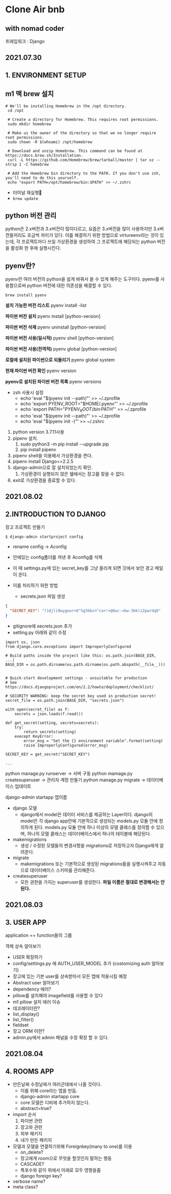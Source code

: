 # Clone Air bnb
## with nomad coder

프래임워크 : Django

## 2021.07.30
## 1. ENVIRONMENT SETUP
## m1 맥 brew 설치  
  
```
# We'll be installing Homebrew in the /opt directory.
 cd /opt

 # Create a directory for Homebrew. This requires root permissions.
 sudo mkdir homebrew

 # Make us the owner of the directory so that we no longer require root permissions.
 sudo chown -R $(whoami) /opt/homebrew

 # Download and unzip Homebrew. This command can be found at https://docs.brew.sh/Installation.
 curl -L https://github.com/Homebrew/brew/tarball/master | tar xz --strip 1 -C homebrew

 # Add the Homebrew bin directory to the PATH. If you don't use zsh, you'll need to do this yourself.
 echo "export PATH=/opt/homebrew/bin:$PATH" >> ~/.zshrc
```  
  
+ 터미널 재실행
+ `brew update`

## python 버전 관리
python은 2.x버전과 3.x버전이 많이다르고, 요즘은 3.x버전을 많이 사용하지만 3.x버전들끼리도 조금씩 차이가 있다.
이를 해결하기 위한 방법으로 virtureenv라는 것이 있는데, 각 프로젝트마다 쓰일 가상환경을 생성하여 그 프로젝트에 해당되는 python 버전을 활성화 한 후에 실행시킨다.

## pyenv란?
pyenv란 여러 버전의 python을 쉽게 바꿔서 쓸 수 있게 해주는 도구이다.
pyenv를 사용함으로써 python 버전에 대한 의존성을 해결할 수 있다.
  
`brew install pyenv`  

**설치 가능한 버전 리스트**
pyenv install -list

**파이썬 버전 설치**
pyenv install [python-version]

**파이썬 버전 삭제**
pyenv uninstall [python-version]

**파이썬 버전 사용(일시적)**
pyenv shell [python-version]

**파이썬 버전 사용(전역적)**
pyenv global [python-version]

**로컬에 설치된 파이썬으로 되돌리기**
pyenv global system

**현재 파이썬 버전 확인**
pyenv version

**pyenv로 설치된 파이썬 버전 목록**
pyenv versions  
  
+ zsh 사용시 설정
  + echo 'eval "$(pyenv init --path)"' >> ~/.zprofile
  + echo 'export PYENV_ROOT="$HOME/.pyenv"' >> ~/.zprofile
  + echo 'export PATH="$PYENV_ROOT/bin:$PATH"' >> ~/.zprofile
  + echo 'eval "$(pyenv init --path)"' >> ~/.zprofile
  + echo 'eval "$(pyenv init -)"' >> ~/.zshrc
  
1. python version 3.7.11사용  
2. pipenv 설치.
   1. sudo python3 -m pip install --upgrade pip
   2. pip install pipenv
3. pipenv shell을 이용해서 가상환경을 켠다.
4. pipenv install Django==2.2.5
5. django-admin으로 잘 설치되었는지 확인.
   1. 가상환경이 실행되지 않은 쉘에서는 장고를 찾을 수 없다.
6. exit로 가상환경을 종료할 수 있다.

## 2021.08.02
## 2.INTRODUCTION TO DJANGO

장고 프로젝트 만들기
```zsh
$ django-admin startproject config
```
+ rename config -> Aconfig
+ 안에있는 config폴더를 꺼낸 후 Aconfig를 삭제

+ 이 때 settings.py에 있는 secret_key를 그냥 올리게 되면 깃에서 보안 경고 메일이 온다.
+ 이를 처리하기 위한 방법
  + secrets.json 파일 생성
```json
{
  "SECRET_KEY": "(1djli9wygoor+6^5g36bcn^ca+!+@8uc-=bw-3bk)z2pwrdq8"
}
```
+ gitignore에 secrets.json 추가
+ setting.py 아래와 같이 수정
```python3
import os, json
from django.core.exceptions import ImproperlyConfigured

# Build paths inside the project like this: os.path.join(BASE_DIR, ...)
BASE_DIR = os.path.dirname(os.path.dirname(os.path.abspath(__file__)))


# Quick-start development settings - unsuitable for production
# See https://docs.djangoproject.com/en/2.2/howto/deployment/checklist/

# SECURITY WARNING: keep the secret key used in production secret!
secret_file = os.path.join(BASE_DIR, "secrets.json")

with open(secret_file) as f:
    secrets = json.loads(f.read())

def get_secret(setting, secrets=secrets):
    try:
        return secrets(setting)
    execept KeyError:
        error_msg = "Set the {} environment variable".format(setting)
        raise ImproperlyConfigured(error_msg)

SECRET_KEY = get_secret("SECRET_KEY")

...
```

python manage.py runserver -> 서버 구동
python mamage.py createsuperuser -> 관리자 계정 만들기
python manage.py migrate -> 데이터베이스 업데이트

django-admin startapp 앱이름
  
+ django 모델
  + django에서 model은 데이터 서비스를 제공하는 Layer이다. django의 model은 각 django app안에 기본적으로 생성되는 models.py 모듈 안에 정의하게 된다. models.py 모듈 안에 하나 이상의 모델 클래스를 정의할 수 있으며, 하나의 모델 클래스는 데이터베이스에서 하나의 테이블에 해당된다.
+ makemigrations 
  + 생성 / 수정된 모델들의 변경사항을 migrations로 저장하고자 Django에게 알려준다.
+ migrate
  + makemigrations 또는 기본적으로 생성된 migrations들을 실행시켜주고 자동으로 데이터베이스 스키마를 관리해준다.
+ createsuperuser
  + 모든 권한을 가지는 superuser를 생성한다.
**파일 이름은 절대로 변경해서는 안된다.**

## 2021.08.03
## 3. USER APP

application == function들의 그룹

객체 상속 알아보기
+ USER 확장하기
+ config/settings.py 에 AUTH_USER_MODEL 추가 (costomizing auth 알아보기)
+ 장고에 있는 기본 user를 상속받아서 모든 앱에 적용시킬 예정
+ Abstract user 알아보기
+ dependency 에러?
+ pillow를 설치해야 imagefield를 사용할 수 있다
+ m1 pillow 설치 에러 이슈
+ 데코레이터란?
+ list_display()
+ list_filter()
+ fieldset
+ 장고 ORM 이란?
+ admin.py에서 admin 패널을 수정 확장 할 수 있다.


## 2021.08.04
## 4. ROOMS APP
+ 만든날짜 수정날짜가 여러군데에서 나올 것이다.
  + 이를 위해 core라는 앱을 만듬.
  + django-admin startapp core
  + core 모델은 디비에 추가하지 않는다.
  + abstract=true?
+ import 순서
  1. 파이썬 관련
  2. 장고와 관련
  3. 외부 패키지
  4. 내가 만든 패키지
+ 모델과 모델을 연결하기위해 Foreignkey(many to one)를 이용
  + on_delete?
  + 장고에게 room으로 무엇을 할것인지 말하는 행동
  + CASCADE?
  + 폭포수와 같이 위에서 아래로 모두 영향을줌
  + django foreign key?
+ verbose name?
+ meta class?
